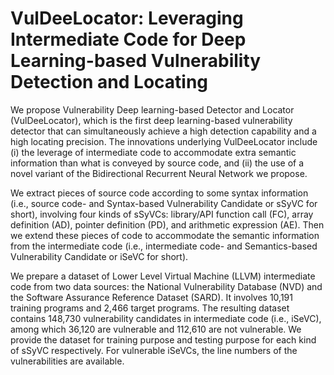 # VulDeeLocator: Leveraging Intermediate Code for Deep Learning-based Vulnerability Detection and Locating


We propose Vulnerability Deep learning-based Detector and Locator (VulDeeLocator), which is the first deep learning-based vulnerability detector that can simultaneously achieve a high detection capability and a high locating precision. The innovations underlying VulDeeLocator include (i) the leverage of intermediate code to accommodate extra semantic information than what is conveyed by source code, and (ii) the use of a novel variant of the Bidirectional Recurrent Neural Network we propose.

We extract pieces of source code according to some syntax information (i.e., source code- and Syntax-based Vulnerability Candidate or sSyVC for short), involving four kinds of sSyVCs: library/API function call (FC), array definition (AD), pointer definition (PD), and arithmetic expression (AE). Then we extend these pieces of code to accommodate the semantic information from the intermediate code (i.e., intermediate code- and Semantics-based Vulnerability Candidate or iSeVC for short).

We prepare a dataset of Lower Level Virtual Machine (LLVM) intermediate code from two data sources: the National Vulnerability Database (NVD) and the Software Assurance Reference Dataset (SARD). It involves 10,191 training programs and 2,466 target programs. The resulting dataset contains 148,730 vulnerability candidates in intermediate code (i.e., iSeVC), among which 36,120 are vulnerable and 112,610 are not vulnerable. We provide the dataset for training purpose and testing purpose for each kind of sSyVC respectively. For vulnerable iSeVCs, the line numbers of the vulnerabilities are available. 
